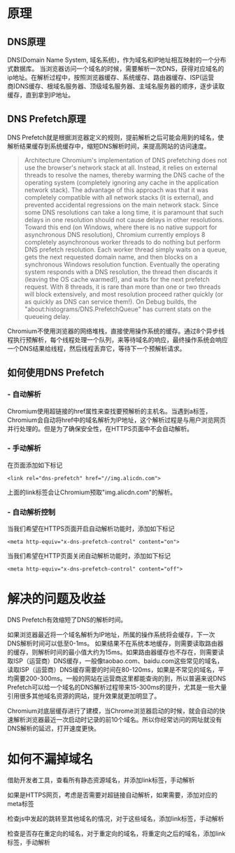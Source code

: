 # 原理
## DNS原理
DNS(Domain Name System, 域名系统)，作为域名和IP地址相互映射的一个分布式数据库。
当浏览器访问一个域名的时候，需要解析一次DNS，获得对应域名的ip地址。在解析过程中，按照浏览器缓存、系统缓存、路由器缓存、ISP(运营商)DNS缓存、根域名服务器、顶级域名服务器、主域名服务器的顺序，逐步读取缓存，直到拿到IP地址。

## DNS Prefetch原理
DNS Prefetch就是根据浏览器定义的规则，提前解析之后可能会用到的域名，使解析结果缓存到系统缓存中，缩短DNS解析时间，来提高网站的访问速度。

> Architecture
> Chromium's implementation of DNS prefetching does not use the browser's network stack at all. Instead, it relies on external threads to resolve the names, thereby warming the DNS cache of the operating system (completely ignoring any cache in the application network stack). The advantage of this approach was that it was completely compatible with all network stacks (it is external), and prevented accidental regressions on the main network stack.
> Since some DNS resolutions can take a long time, it is paramount that such delays in one resolution should not cause delays in other resolutions. Toward this end (on Windows, where there is no native support for asynchronous DNS resolution), Chromium currently employs 8 completely asynchronous worker threads to do nothing but perform DNS prefetch resolution. Each worker thread simply waits on a queue, gets the next requested domain name, and then blocks on a synchronous Windows resolution function. Eventually the operating system responds with a DNS resolution, the thread then discards it (leaving the OS cache warmed!), and waits for the next prefetch request. With 8 threads, it is rare than more than one or two threads will block extensively, and most resolution proceed rather quickly (or as quickly as DNS can service them!). On Debug builds, the "about:histograms/DNS.PrefetchQueue" has current stats on the queueing delay.

Chromium不使用浏览器的网络堆栈，直接使用操作系统的缓存。通过8个异步线程执行预解析，每个线程处理一个队列，来等待域名的响应，最终操作系统会响应一个DNS结果给线程，然后线程丢弃它，等待下一个预解析请求。

## 如何使用DNS Prefetch
### - 自动解析
Chromium使用超链接的href属性来查找要预解析的主机名。当遇到a标签，Chromium会自动将href中的域名解析为IP地址，这个解析过程是与用户浏览网页并行处理的。但是为了确保安全性，在HTTPS页面中不会自动解析。
### - 手动解析
在页面添加如下标记
```
<link rel="dns-prefetch" href="//img.alicdn.com">
```
上面的link标签会让Chromium预取"img.alicdn.com"的解析。
### - 自动解析控制
当我们希望在HTTPS页面开启自动解析功能时，添加如下标记
```
<meta http-equiv="x-dns-prefetch-control" content="on">
```
当我们希望在HTTP页面关闭自动解析功能时，添加如下标记
```
<meta http-equiv="x-dns-prefetch-control" content="off">
```
# 解决的问题及收益
DNS Prefetch有效缩短了DNS的解析时间。

如果浏览器最近将一个域名解析为IP地址，所属的操作系统将会缓存，下一次DNS解析时间可以低至0-1ms。 如果结果不在系统本地缓存，则需要读取路由器的缓存，则解析时间的最小值大约为15ms。如果路由器缓存也不存在，则需要读取ISP（运营商）DNS缓存，一般像taobao.com、baidu.com这些常见的域名，读取ISP（运营商）DNS缓存需要的时间在80-120ms，如果是不常见的域名，平均需要200-300ms。一般的网站在运营商这里都能查询的到，所以普遍来说DNS Prefetch可以给一个域名的DNS解析过程带来15-300ms的提升，尤其是一些大量引用很多其他域名资源的网站，提升效果就更加明显了。

Chromium对底层缓存进行了建模，当Chrome浏览器启动的时候，就会自动的快速解析浏览器最近一次启动时记录的前10个域名。所以你经常访问的网址就没有DNS解析的延迟，打开速度更快。

# 如何不漏掉域名
借助开发者工具，查看所有静态资源域名，并添加link标签，手动解析

如果是HTTPS网页，考虑是否需要对超链接自动解析，如果需要，添加对应的meta标签

检查js中发起的跳转至其他域名的情况，对于这些域名，添加link标签，手动解析

检查是否存在重定向的域名，对于重定向的域名，将重定向之后的域名，添加link标签，手动解析